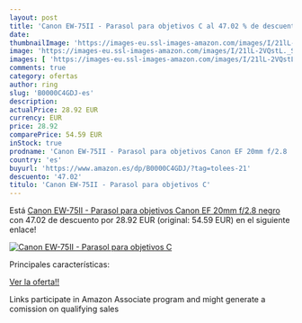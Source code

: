 ```yaml
---
layout: post
title: 'Canon EW-75II - Parasol para objetivos C al 47.02 % de descuento'
date: 
thumbnailImage: 'https://images-eu.ssl-images-amazon.com/images/I/21lL-2VQstL._SL200_.jpg'
image: 'https://images-eu.ssl-images-amazon.com/images/I/21lL-2VQstL._SL200_.jpg'
images: [ 'https://images-eu.ssl-images-amazon.com/images/I/21lL-2VQstL._SL200_.jpg' ]
comments: true
category: ofertas
author: ring
slug: 'B0000C4GDJ-es'
description:
actualPrice: 28.92 EUR
currency: EUR
price: 28.92
comparePrice: 54.59 EUR
inStock: true
prodname: 'Canon EW-75II - Parasol para objetivos Canon EF 20mm f/2.8  negro'
country: 'es'
buyurl: 'https://www.amazon.es/dp/B0000C4GDJ/?tag=tolees-21'
descuento: '47.02'
titulo: 'Canon EW-75II - Parasol para objetivos C'
---
```


Está [Canon EW-75II - Parasol para objetivos Canon EF 20mm f/2.8  negro](https://www.amazon.es/dp/B0000C4GDJ/?tag=tolees-21) con 47.02 de descuento por 28.92 EUR (original: 54.59 EUR) en el siguiente enlace!

[![Canon EW-75II - Parasol para objetivos C](https://images-eu.ssl-images-amazon.com/images/I/21lL-2VQstL._SL200_.jpg)](https://www.amazon.es/dp/B0000C4GDJ/?tag=tolees-21)

Principales características:


[Ver la oferta!!](https://www.amazon.es/dp/B0000C4GDJ/?tag=tolees-21)

Links participate in Amazon Associate program and might generate a comission on qualifying sales


